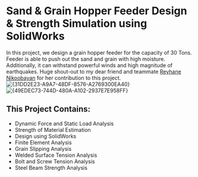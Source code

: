 # Sand & Grain Hopper Feeder Design & Strength Simulation using SolidWorks
In this project, we design a grain hopper feeder for the capacity of 30 Tons. Feeder is able to push out the sand and grain
with high moisture. Additionally, it can withstand powerful winds and high magnitude of earthquakes. Huge shout-out to my dear friend and teammate [Reyhane Nikoobayan](https://github.com/ReyhaneNikoobayan) for her contribution to this project.
![{31DD2E23-A9A7-48DF-8576-A2769300EA40}](https://github.com/user-attachments/assets/5855c67a-31b8-4476-ba17-62e44c897f23)
![{49EDEC73-744D-480A-A102-2937E7E958FF}](https://github.com/user-attachments/assets/dfcdf8c6-159a-4ae1-b3aa-0e706dceedda)

## This Project Contains:
- Dynamic Force and Static Load Analysis
- Strength of Material Estimation
- Design using SolidWorks
- Finite Element Analysis
- Grain Slipping Analysis
- Welded Surface Tension Analysis
- Bolt and Screw Tension Analysis
- Steel Beam Strength Analysis
